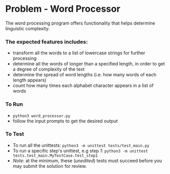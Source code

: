 # Problem - Word Processor

The word processing program offers functionality that helps determine linguistic complexity.

### The expected features includes:

* transform all the words to a list of lowercase strings for further processing
* determine all the words of longer than a specified length, in order to get a degree of complexity of the text
* determine the spread of word lengths (i.e. how many words of each length appears)
* count how many times each alphabet character appears in a list of words

### To Run

* `python3 word_processor.py`
* follow the input prompts to get the desired output

### To Test

* To run all the unittests: `python3 -m unittest tests/test_main.py`
* To run a specific step's unittest, e.g step *1*: `python3 -m unittest tests.test_main.MyTestCase.test_step1`
* _Note_: at the minimum, these (*unedited*) tests must succeed before you may submit the solution for review.
